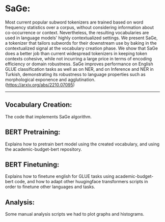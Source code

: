 # SaGe:
Most current popular subword tokenizers are trained based on word frequency statistics over a corpus, without considering information about co-occurrence or context. Nevertheless, the resulting vocabularies are used in language models' highly contextualized settings. We present SaGe, a tokenizer that tailors subwords for their downstream use by baking in the contextualized signal at the vocabulary creation phase. We show that SaGe does a better job than current widespread tokenizers in keeping token contexts cohesive, while not incurring a large price in terms of encoding efficiency or domain robustness. SaGe improves performance on English GLUE classification tasks as well as on NER, and on Inference and NER in Turkish, demonstrating its robustness to language properties such as morphological exponence and agglutination.
(https://arxiv.org/abs/2210.07095)

--------------------------------------------------------------------------------------------------------------

## Vocabulary Creation:
The code that implements SaGe algorithm.

## BERT Pretraining:
Explains how to pretrain bert model using the created vocabulary, and using the academic-budget-bert repository.

## BERT Finetuning:
Explains how to finetune english for GLUE tasks using academic-budget-bert code, and how to adapt other huugingface transformers scripts in order to finetune other languages and tasks.

## Analysis:
Some manual analysis scripts we had to plot graphs and histograms.
